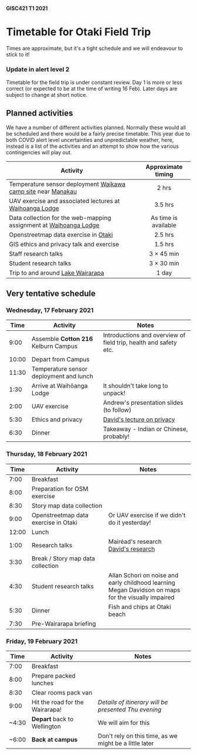 #### GISC421 T1 2021
# Timetable for Otaki Field Trip
Times are approximate, but it's a tight schedule and we will endeavour to stick to it!

### Update in alert level 2
Timetable for the field trip is under constant review. Day 1 is more or less correct (or expected to be at the time of writing 16 Feb). Later days are subject to change at short notice.

## Planned activities
We have a number of different activities planned. Normally these would all be scheduled and there would be a fairly precise timetable. This year due to both COVID alert level uncertainties and unpredictable weather, here, instead is a list of the activities and an attempt to show how the various contingencies will play out.

Activity | Approximate timing
-- | :-:
Temperature sensor deployment [Waikawa camp site](https://www.openstreetmap.org/way/437708776#map=16/-40.7203/175.2477) near [Manakau](https://www.openstreetmap.org/search?query=manakau#map=14/-40.7149/175.2165) | 2 hrs
UAV exercise and associated lectures at [Waihoanga Lodge](https://www.openstreetmap.org/query?lat=-40.8252&lon=175.2070#map=17/-40.82584/175.21058) | 3.5 hrs
Data collection for the web-mapping assignment at [Waihoanga Lodge](https://www.openstreetmap.org/query?lat=-40.8252&lon=175.2070#map=17/-40.82584/175.21058) | As time is available
Openstreetmap data exercise in [Otaki](https://www.openstreetmap.org/node/178431340) | 2.5 hrs
GIS ethics and privacy talk and exercise | 1.5 hrs
Staff research talks | 3 &times; 45 min
Student research talks | 3 &times; 30 min
Trip to and around [Lake Wairarapa](https://www.openstreetmap.org/search?query=lake%20wairarapa#map=12/-41.2362/175.2377) | 1 day

## Very tentative schedule
### Wednesday, 17 February 2021

Time | Activity | Notes
--- | --- | ---
9:00 | Assemble **Cotton 216** Kelburn Campus | Introductions and overview of field trip, health and safety etc.
10:00 | Depart from Campus
11:30 | Temperature sensor deployment and lunch |
1:30 | Arrive at Waihōanga Lodge | It shouldn't take long to unpack!
2:00 | UAV exercise | Andrew's presentation slides (to follow)
5:30 | Ethics and privacy | [David's lecture on privacy](https://southosullivan.com/gisc421/EthicalConsiderations/)
6:30 | Dinner | Takeaway - Indian or Chinese, probably!

### Thursday, 18 February 2021

Time | Activity | Notes
--- | --- | ---
7:00 | Breakfast |
8:00 | Preparation for OSM exercise
8:30 | Story map data collection
9:00 | Openstreetmap data exercise in Otaki | Or UAV exercise if we didn't do it yesterday!
12:00 | Lunch
1:00 | Research talks | Mairéad's research<br />[David's research](https://southosullivan.com/gisc421/DavidsResearch/)
3:30 | Break / Story map data collection
4:30 | Student research talks | Allan Schori on noise and early childhood learning<br />Megan Davidson on maps for the visually impaired
5:30 | Dinner | Fish and chips at Otaki beach
7:30 | Pre-Wairarapa briefing

### Friday, 19 February 2021

Time | Activity | Notes
--- | --- | ---
7:00 | Breakfast |
8:00 | Prepare packed lunches |
8:30 | Clear rooms pack van |
9:00 | Hit the road for the Wairarapa! | *Details of itinerary will be presented Thu evening* |
~4:30 | **Depart** back to Wellington | We will aim for this
~6:00 | **Back at campus** | Don't rely on this time, as we might be a little later
